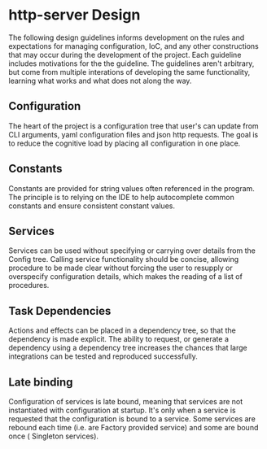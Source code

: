 # http-server Design

The following design guidelines informs development on the rules and
expectations for managing configuration, IoC, and any other constructions that
may occur during the development of the project. Each guideline includes
motivations for the the guideline. The guidelines aren't arbitrary, but come
from multiple interations of developing the same functionality, learning what
works and what does not along the way.

## Configuration

The heart of the project is a configuration tree that user's can update from CLI
arguments, yaml configuration files and json http requests. The goal is to
reduce the cognitive load by placing all configuration in one place.

## Constants

Constants are provided for string values often referenced in the program. The
principle is to relying on the IDE to help autocomplete common constants and
ensure consistent constant values.

## Services

Services can be used without specifying or carrying over details from the Config
tree. Calling service functionality should be concise, allowing procedure to be
made clear without forcing the user to resupply or overspecify configuration
details, which makes the reading of a list of procedures.

## Task Dependencies

Actions and effects can be placed in a dependency tree, so that the dependency
is made explicit. The ability to request, or generate a dependency using a
dependency tree increases the chances that large integrations can be tested and
reproduced successfully.

## Late binding

Configuration of services is late bound, meaning that services are not
instantiated with configuration at startup. It's only when a service is
requested that the configuration is bound to a service. Some services are
rebound each time (i.e. are Factory provided service) and some are bound once (
Singleton services).
